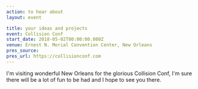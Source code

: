 ```yaml
---
action: to hear about
layout: event

title: your ideas and projects
event: Collision Conf
start_date: 2018-05-02T00:00:00.000Z
venue: Ernest N. Morial Convention Center, New Orleans
pres_source:
pres_url: https://collisionconf.com
---
```


I'm visiting wonderful New Orleans for the glorious Collision Conf, I'm sure there will be a lot of fun to be had and I hope to see you there.
